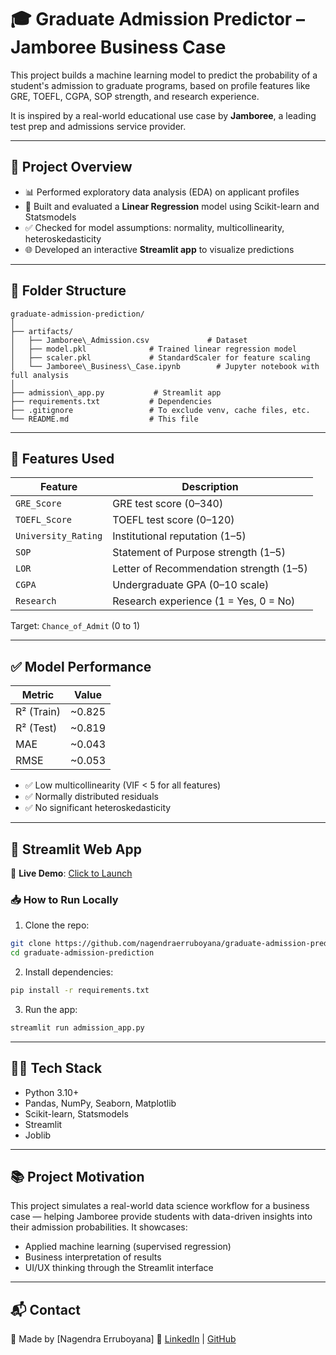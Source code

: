 
# 🎓 Graduate Admission Predictor – Jamboree Business Case

This project builds a machine learning model to predict the probability of a student's admission to graduate programs, based on profile features like GRE, TOEFL, CGPA, SOP strength, and research experience.

It is inspired by a real-world educational use case by **Jamboree**, a leading test prep and admissions service provider.

---

## 🚀 Project Overview

- 📊 Performed exploratory data analysis (EDA) on applicant profiles
- 🤖 Built and evaluated a **Linear Regression** model using Scikit-learn and Statsmodels
- ✅ Checked for model assumptions: normality, multicollinearity, heteroskedasticity
- 🌐 Developed an interactive **Streamlit app** to visualize predictions

---

## 📂 Folder Structure
````
graduate-admission-prediction/
│
├── artifacts/
│   ├── Jamboree\_Admission.csv             # Dataset
│   ├── model.pkl              # Trained linear regression model
│   ├── scaler.pkl             # StandardScaler for feature scaling
│   └── Jamboree\_Business\_Case.ipynb        # Jupyter notebook with full analysis
│
├── admission\_app.py           # Streamlit app
├── requirements.txt           # Dependencies
├── .gitignore                 # To exclude venv, cache files, etc.
└── README.md                  # This file

````

---

## 📌 Features Used

| Feature              | Description                                       |
|----------------------|---------------------------------------------------|
| `GRE_Score`          | GRE test score (0–340)                            |
| `TOEFL_Score`        | TOEFL test score (0–120)                          |
| `University_Rating` | Institutional reputation (1–5)                    |
| `SOP`                | Statement of Purpose strength (1–5)              |
| `LOR`                | Letter of Recommendation strength (1–5)          |
| `CGPA`               | Undergraduate GPA (0–10 scale)                   |
| `Research`           | Research experience (1 = Yes, 0 = No)            |

Target: `Chance_of_Admit` (0 to 1)

---

## ✅ Model Performance

| Metric       | Value        |
|--------------|--------------|
| R² (Train)   | ~0.825       |
| R² (Test)    | ~0.819       |
| MAE          | ~0.043       |
| RMSE         | ~0.053       |

- ✅ Low multicollinearity (VIF < 5 for all features)
- ✅ Normally distributed residuals
- ✅ No significant heteroskedasticity

---

## 🎯 Streamlit Web App

🔗 **Live Demo**: [Click to Launch](https://nagendraerruboyana-admission.streamlit.app/)

### 📥 How to Run Locally

1. Clone the repo:
```bash
git clone https://github.com/nagendraerruboyana/graduate-admission-prediction.git
cd graduate-admission-prediction
````

2. Install dependencies:

```bash
pip install -r requirements.txt
```

3. Run the app:

```bash
streamlit run admission_app.py
```

---

## 👨‍💻 Tech Stack

* Python 3.10+
* Pandas, NumPy, Seaborn, Matplotlib
* Scikit-learn, Statsmodels
* Streamlit
* Joblib

---

## 📚 Project Motivation

This project simulates a real-world data science workflow for a business case — helping Jamboree provide students with data-driven insights into their admission probabilities. It showcases:

* Applied machine learning (supervised regression)
* Business interpretation of results
* UI/UX thinking through the Streamlit interface

---

## 📬 Contact

📧 Made by [Nagendra Erruboyana]
🔗 [LinkedIn](https://linkedin.com/in/nagendraerruboyana) | [GitHub](https://github.com/nagendraerruboyana)